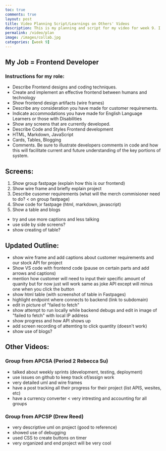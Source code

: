 ```yaml
---
toc: true
comments: true
layout: post
title: Video Planning Script/Learnings on Others' Videos
description: This is my planning and script for my video for week 9. I also blog about other groups' videos.
permalink: /video/plan
image: /images/collab.jpg
categories: [week 9]
---
```


## My Job = Frontend Developer

### Instructions for my role:

- Describe Frontend designs and coding techniques.
- Create and implement an effective frontend between humans and technology
- Show frontend design artifacts (wire frames)
- Describe any consideration you have made for customer requirements.
- Indicate accommodations you have made for English Language Learners or those with Disabilities
- Show any screens that are currently developed.
- Describe Code and Styles Frontend development
- HTML, Markdown, JavaScript
- Cards, Tables, Blogging
- Comments. Be sure to illustrate developers comments in code and how this will facilitate current and future understanding of the key portions of system.


## Screens:
1. Show group fastpage (explain how this is our frontend)
2. Show wire frame and briefly explain project
3. Describe cusomer requirements (what will the merch commisioner need to do? < on group fastpage)
4. Show code for fastpage (html, markdown, javascript) 
5. Show a table and blogs

- try and use more captions and less talking
- use side by side screens?
- show creating of table?

## Updated Outline:
- show wire frame and add captions about customer requirements and our stock API for project
- Show VS code with frontend code (pause on certain parts and add arrows and captions)
-  mention how customer will need to input their specific amount of quanity but for now just will work same as joke API except will minus one when you click the button
- show html table (with screenshot of table in Fastpages)
- highlight endpoint where connects to backend (link to subdomain)
- edit in picture of "failed to fetch"
- show attempt to run locally while backend debugs and edit in image of "failed to fetch" with local IP address
- show progress and how API shows up 
- add screen recording of attemting to click quantity (doesn't work)
- show use of blogs?


## Other Videos:
### Group from APCSA (Period 2 Rebecca Su)
- talked about weekly sprints (development, testing, deployment)
- use issues on github to keep track of/assign work
- very detailed uml and wire frames
- have a post tracking all their progress for their project (list APIS, wesites, etc)
- have a currency converter < very intresting and accounting for all groups

### Group from APCSP (Drew Reed)
- very descriptive uml on project (good to reference)
- showed use of debugging
- used CSS to create buttons on timer
- very organized and end project will be very cool


